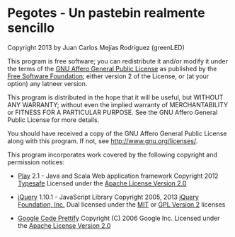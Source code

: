 Pegotes - Un pastebin realmente sencillo
================================================

Copyright 2013 by Juan Carlos Mejías Rodríguez (greenLED)

This program is free software; you can redistribute it and/or modify
it under the terms of the [GNU Affero General Public License](http://www.gnu.org/licenses/agpl.html) as published by
the [Free Software Foundation](http://www.fsf.org/); either version 2 of the License, or
(at your option) any latneer version.

This program is distributed in the hope that it will be useful,
but WITHOUT ANY WARRANTY; without even the implied warranty of
MERCHANTABILITY or FITNESS FOR A PARTICULAR PURPOSE.  See the
GNU Affero General Public License for more details.

You should have received a copy of the GNU Affero General Public License
along with this program.  If not, see http://www.gnu.org/licenses/.

This program incorporates work covered by the following copyright and
permission notices:

- [Play](http://www.playframework.com) 2.1 - Java and Scala Web application framework
  Copyright 2012 [Typesafe](http://www.typesafe.com)
  Licensed under the [Apache License Version 2.0](http://www.apache.org/licenses/LICENSE-2.0)

- [jQuery](http://jquery.org/) 1.10.1 - JavaScript Library
  Copyright 2005, 2013 [jQuery Foundation, Inc.](http://jquery.com/)
  Dual licensed under the [MIT](http://opensource.org/licenses/mit-license.php) or [GPL Version 2](http://www.gnu.org/licenses/old-licenses/gpl-2.0.html) licenses

- [Google Code Prettify](http://code.google.com/p/google-code-prettify)
  Copyright (C) 2006 Google Inc.
  Licensed under the [Apache License Version 2.0](http://www.apache.org/licenses/LICENSE-2.0)
